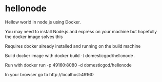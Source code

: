 # hellonode
Hellow world in node.js using Docker.

You may need to install Node.js and express on your machine but hopefully the docker image solves this

Requires docker already installed and running on the build machine

Build docker image with
docker build -t domesticgod/hellonode .

Run with 
docker run -p 49160:8080 -d domesticgod/hellonode 

In your browser go to http://localhost:49160